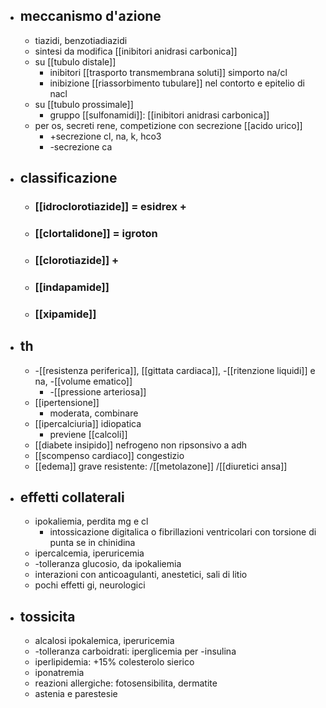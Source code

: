 - ## meccanismo d'azione
	- tiazidi, benzotiadiazidi
	- sintesi da modifica [[inibitori anidrasi carbonica]]
	- su [[tubulo distale]]
		- inibitori [[trasporto transmembrana soluti]] simporto na/cl
		- inibizione [[riassorbimento tubulare]] nel contorto e epitelio di nacl
	- su [[tubulo prossimale]]
		- gruppo [[sulfonamidi]]: [[inibitori anidrasi carbonica]]
	- per os, secreti rene, competizione con secrezione [[acido urico]]
		- +secrezione cl, na, k, hco3
		- -secrezione ca
- ## classificazione
	- ### [[idroclorotiazide]] = esidrex +
	- ### [[clortalidone]] = igroton
	- ### [[clorotiazide]] +
	- ### [[indapamide]]
	- ### [[xipamide]]
- ## th
	- -[[resistenza periferica]], [[gittata cardiaca]], -[[ritenzione liquidi]] e na, -[[volume ematico]]
		- -[[pressione arteriosa]]
	- [[ipertensione]]
		- moderata, combinare
	- [[ipercalciuria]] idiopatica
		- previene [[calcoli]]
	- [[diabete insipido]] nefrogeno non ripsonsivo a adh
	- [[scompenso cardiaco]] congestizio
	- [[edema]] grave resistente: /[[metolazone]] /[[diuretici ansa]]
- ## effetti collaterali
	- ipokaliemia, perdita mg e cl
		- intossicazione digitalica o fibrillazioni ventricolari con torsione di punta se in chinidina
	- ipercalcemia, iperuricemia
	- -tolleranza glucosio, da ipokaliemia
	- interazioni con anticoagulanti, anestetici, sali di litio
	- pochi effetti gi, neurologici
- ## tossicita
	- alcalosi ipokalemica, iperuricemia
	- -tolleranza carboidrati: iperglicemia per -insulina
	- iperlipidemia: +15% colesterolo sierico
	- iponatremia
	- reazioni allergiche: fotosensibilita, dermatite
	- astenia e parestesie